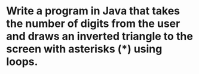 # Write a program in Java that takes the number of digits from the user and draws an inverted triangle to the screen with asterisks (*) using loops.